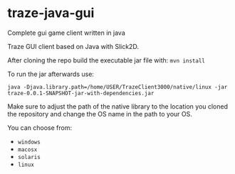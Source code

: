 # traze-java-gui
Complete gui game client written in java

Traze GUI client based on Java with Slick2D.

After cloning the repo build the executable jar file with:
`mvn install`
  
To run the jar afterwards use:  
  
```
java -Djava.library.path=/home/USER/TrazeClient3000/native/linux -jar traze-0.0.1-SNAPSHOT-jar-with-dependencies.jar
```

Make sure to adjust the path of the native library to the location you cloned the repository and change the OS name in the path to your OS.

You can choose from:
- `windows`
- `macosx`
- `solaris`
- `linux`

